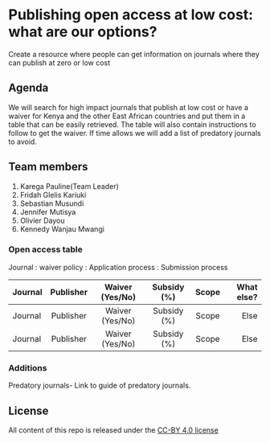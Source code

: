 # Publishing open access at low cost: what are our options?

Create a resource where people can get information on journals where they can publish at zero or low cost

## Agenda
We will search for high impact journals that publish at low cost or have a waiver for Kenya and the other East African countries and put them in a table that can be easily retrieved. The table will also contain instructions to follow to get the waiver. 
If time allows we will add a list of predatory journals to avoid. 

## Team members
1. Karega Pauline(Team Leader)
2. Fridah Glelis Kariuki
3. Sebastian Musundi
4. Jennifer Mutisya
5. Olivier Dayou
6. Kennedy Wanjau Mwangi

### Open access table
Journal : waiver policy : Application process  : Submission process
 
 
| Journal  | Publisher  | Waiver (Yes/No) | Subsidy (%) | Scope |What else?|
| :------------ |:---------------:| :-------------:|:------------:|:---------------:| -------------:|
| Journal  | Publisher  | Waiver (Yes/No) | Subsidy (%) | Scope |Else|
| Journal  | Publisher  | Waiver (Yes/No) | Subsidy (%) | Scope |Else|

### Additions
Predatory journals- Link to guide of predatory journals.

## License
All content of this repo is released under the [CC-BY 4.0 license](https://creativecommons.org/licenses/by/4.0/legalcode)
